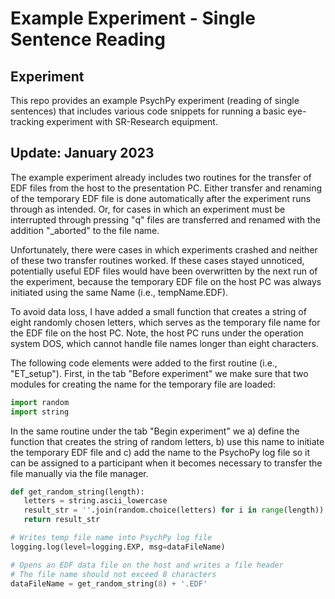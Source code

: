 # Example Experiment - Single Sentence Reading

## Experiment

This repo provides an example PsychPy experiment (reading of single sentences) that includes various code snippets for running a basic eye-tracking experiment with SR-Research equipment.

## Update: January 2023

The example experiment already includes two routines for the transfer of EDF files from the host to the presentation PC. Either transfer and renaming of the temporary EDF file is done automatically after the experiment runs through as intended. Or, for cases in which an experiment must be interrupted through pressing "q" files are transferred and renamed with the addition "_aborted" to the file name.

Unfortunately, there were cases in which experiments crashed and neither of these two transfer routines worked. If these cases stayed unnoticed, potentially useful EDF files would have been overwritten by the next run of the experiment, because the temporary EDF file on the host PC was always initiated using the same Name (i.e., tempName.EDF). 

To avoid data loss, I have added a small function that creates a string of eight randomly chosen letters, which serves as the temporary file name for the EDF file on the host PC. Note, the host PC runs under the operation system DOS, which cannot handle file names longer than eight characters.

The following code elements were added to the first routine (i.e., "ET_setup"). First, in the tab "Before experiment" we make sure that two modules for creating the name for the temporary file are loaded:

``` python
import random
import string
```

In the same routine under the tab "Begin experiment" we a) define the function that creates the string of random letters, b) use this name to initiate the temporary EDF file and c) add the name to the PsychoPy log file so it can be assigned to a participant when it becomes necessary to transfer the file manually via the file manager.

```python
def get_random_string(length):
   letters = string.ascii_lowercase
   result_str = ''.join(random.choice(letters) for i in range(length))
   return result_str

# Writes temp file name into PsychPy log file 
logging.log(level=logging.EXP, msg=dataFileName)

# Opens an EDF data file on the host and writes a file header
# The file name should not exceed 8 characters
dataFileName = get_random_string(8) + '.EDF'
```
